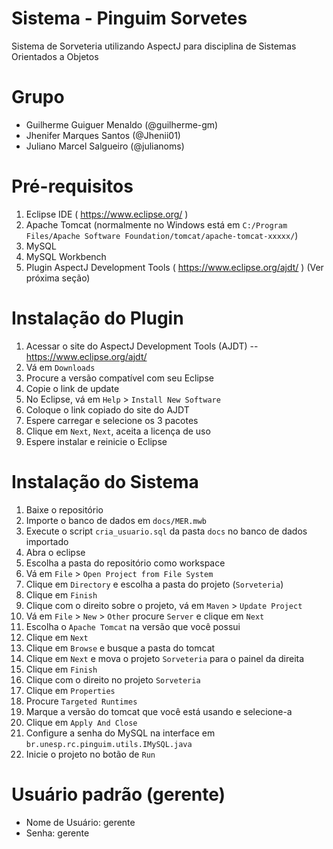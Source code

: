 # Sistema - Pinguim Sorvetes
Sistema de Sorveteria utilizando AspectJ para disciplina de Sistemas Orientados a Objetos

# Grupo
* Guilherme Guiguer Menaldo (@guilherme-gm)
* Jhenifer Marques Santos (@Jhenii01)
* Juliano Marcel Salgueiro (@julianoms)

# Pré-requisitos
1. Eclipse IDE ( https://www.eclipse.org/ )
2. Apache Tomcat (normalmente no Windows está em `C:/Program Files/Apache Software Foundation/tomcat/apache-tomcat-xxxxx/`)
3. MySQL
4. MySQL Workbench
5. Plugin AspectJ Development Tools ( https://www.eclipse.org/ajdt/ ) (Ver próxima seção)

# Instalação do Plugin
1. Acessar o site do AspectJ Development Tools (AJDT) -- https://www.eclipse.org/ajdt/
2. Vá em `Downloads`
3. Procure a versão compatível com seu Eclipse
4. Copie o link de update
5. No Eclipse, vá em `Help` > `Install New Software`
6. Coloque o link copiado do site do AJDT
7. Espere carregar e selecione os 3 pacotes
8. Clique em `Next`, `Next`, aceita a licença de uso
9. Espere instalar e reinicie o Eclipse

# Instalação do Sistema

1. Baixe o repositório
2. Importe o banco de dados em `docs/MER.mwb`
3. Execute o script `cria_usuario.sql` da pasta `docs` no banco de dados importado
4. Abra o eclipse
5. Escolha a pasta do repositório como workspace
6. Vá em `File` > `Open Project from File System`
7. Clique em `Directory` e escolha a pasta do projeto (`Sorveteria`)
8. Clique em `Finish`
9. Clique com o direito sobre o projeto, vá em `Maven` > `Update Project`
10. Vá em `File` > `New` > `Other` procure `Server` e clique em `Next`
11. Escolha o `Apache Tomcat` na versão que você possui
12. Clique em  `Next`
13. Clique em `Browse` e busque a pasta do tomcat
14. Clique em `Next` e mova o projeto `Sorveteria` para o painel da direita
15. Clique em `Finish`
16. Clique com o direito no projeto `Sorveteria`
17. Clique em `Properties`
18. Procure `Targeted Runtimes`
19. Marque a versão do tomcat que você está usando e selecione-a
20. Clique em `Apply And Close`
21. Configure a senha do MySQL na interface em `br.unesp.rc.pinguim.utils.IMySQL.java`
22. Inicie o projeto no botão de `Run`

# Usuário padrão (gerente)
* Nome de Usuário: gerente
* Senha: gerente
